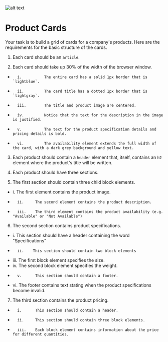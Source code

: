 ![alt text](https://repository-images.githubusercontent.com/80960154/10ba1080-a5af-11e9-802e-720d8ef72ef9
 "Product card poster image")
 
# Product Cards

Your task is to build a grid of cards for a company's products. Here are the requirements for the basic structure of the cards.

1. Each card should be an `article`.

2. Each card should take up 30% of the width of the browser window.

*		i. 			The entire card has a solid 1px border that is `lightblue`.
*		ii. 		The card title has a dotted 1px border that is `lightgray`.
*		iii. 		The title and product image are centered. 
*		iv. 		Notice that the text for the description in the image is justified.
*		v. 			The text for the product specification details and pricing details is bold.
*		vi. 		The availability element extends the full width of the card, with a dark grey background and yellow text.

3. Each product should contain a `header` element that, itself, contains an `h2` element where the product's title will be written.

4. Each product should have three sections.

5. The first section should contain three child block elements.

*   i.      The first element contains the product image.
*		ii.     The second element contains the product description.
*		iii.    The third element contains the product availability (e.g. "Available" or "Not Available") 

6. The second section contains product specifications.

*   i.      This section should have a header containing the word "Specifications"
*		ii.    This section should contain two block elements 
*   iii.    The first block element specifies the size.
*   iv.     The second block element specifies the weight.
*		v.      This section should contain a footer.
*   vi.     The footer contains text stating when the product specifications become invalid. 

7. The third section contains the product pricing. 

*		i.      This section should contain a header. 
*		ii.     This section should contain three block elements. 
*		iii.    Each block element contains information about the price for different quantities. 
            



